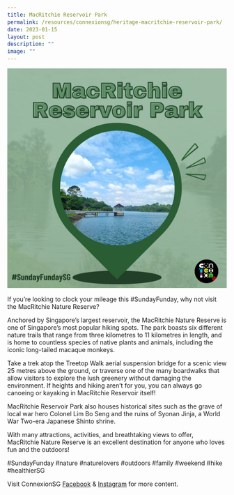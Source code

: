 ```yaml
---
title: MacRitchie Reservoir Park
permalink: /resources/connexionsg/heritage-macritchie-reservoir-park/
date: 2023-01-15
layout: post
description: ""
image: ""
---
```


![](/images/connexionsg/2023/324573257_724011002643297_4835449307379210009_n.jpg)

If you’re looking to clock your mileage this #SundayFunday, why not visit the MacRitchie Nature Reserve?

Anchored by Singapore’s largest reservoir, the MacRitchie Nature Reserve is one of Singapore’s most popular hiking spots. The park boasts six different nature trails that range from three kilometres to 11 kilometres in length, and is home to countless species of native plants and animals, including the iconic long-tailed macaque monkeys.

Take a trek atop the Treetop Walk aerial suspension bridge for a scenic view 25 metres above the ground, or traverse one of the many boardwalks that allow visitors to explore the lush greenery without damaging the environment. If heights and hiking aren’t for you, you can always go canoeing or kayaking in MacRitchie Reservoir itself!

MacRitchie Reservoir Park also houses historical sites such as the grave of local war hero Colonel Lim Bo Seng and the ruins of Syonan Jinja, a World War Two-era Japanese Shinto shrine.

With many attractions, activities, and breathtaking views to offer, MacRitchie Nature Reserve is an excellent destination for anyone who loves fun and the outdoors!

#SundayFunday #nature #naturelovers #outdoors #family #weekend #hike #healthierSG

Visit ConnexionSG [Facebook](https://www.facebook.com/ConnexionSG) & [Instagram](https://www.instagram.com/connexionsg/) for more content.